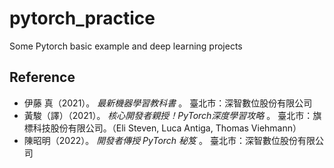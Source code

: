 # pytorch_practice
Some Pytorch basic example and deep learning projects

## Reference

 - 伊藤 真（2021）。 *最新機器學習教科書* 。 臺北市：深智數位股份有限公司
 - 黃駿（譯）（2021）。 *核心開發者親授！PyTorch深度學習攻略* 。 臺北市：旗標科技股份有限公司。（Eli Steven, Luca Antiga, Thomas Viehmann）
 - 陳昭明（2022）。 *開發者傳授 PyTorch 秘笈* 。 臺北市：深智數位股份有限公司